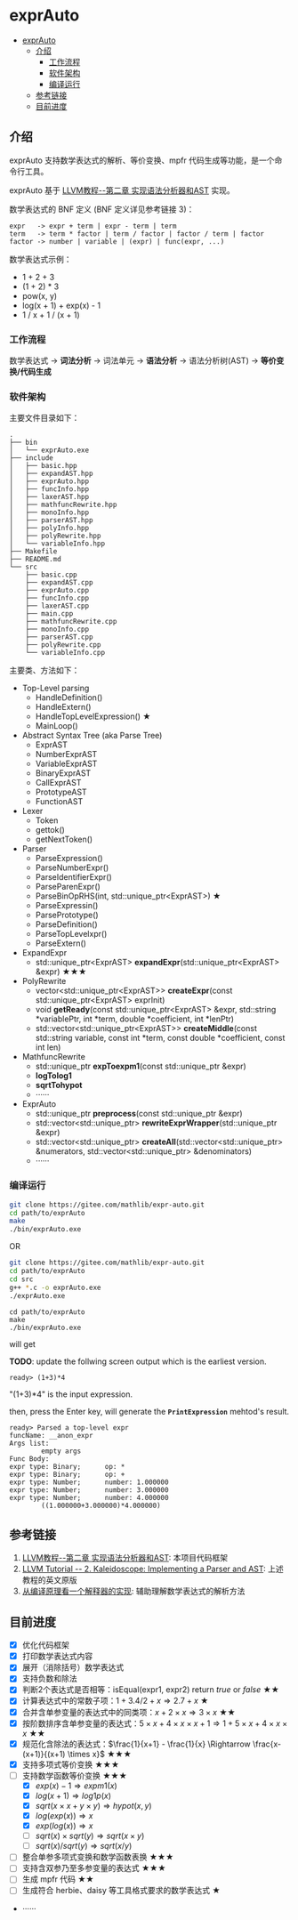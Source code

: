 # exprAuto

- [exprAuto](#exprauto)
  - [介绍](#介绍)
    - [工作流程](#工作流程)
    - [软件架构](#软件架构)
    - [编译运行](#编译运行)
  - [参考链接](#参考链接)
  - [目前进度](#目前进度)

## 介绍
exprAuto 支持数学表达式的解析、等价变换、mpfr 代码生成等功能，是一个命令行工具。

exprAuto 基于 [LLVM教程--第二章 实现语法分析器和AST](https://llvm-tutorial-cn.readthedocs.io/en/latest/chapter-2.html) 实现。

数学表达式的 BNF 定义 (BNF 定义详见参考链接 3)：

```
expr   -> expr + term | expr - term | term
term   -> term * factor | term / factor | factor / term | factor
factor -> number | variable | (expr) | func(expr, ...)
```

数学表达式示例：

* 1 + 2 + 3
* (1 + 2) * 3
* pow(x, y)
* log(x + 1) + exp(x) - 1
* 1 / x + 1 / (x + 1)

### 工作流程

数学表达式 -> **词法分析** -> 词法单元 -> **语法分析** -> 语法分析树(AST) -> **等价变换/代码生成**

### 软件架构

主要文件目录如下：
```
.
├── bin
│   └── exprAuto.exe
├── include
│   ├── basic.hpp
│   ├── expandAST.hpp
│   ├── exprAuto.hpp
│   ├── funcInfo.hpp
│   ├── laxerAST.hpp
│   ├── mathfuncRewrite.hpp
│   ├── monoInfo.hpp
│   ├── parserAST.hpp
│   ├── polyInfo.hpp
│   ├── polyRewrite.hpp
│   └── variableInfo.hpp
├── Makefile
├── README.md
└── src
    ├── basic.cpp
    ├── expandAST.cpp
    ├── exprAuto.cpp
    ├── funcInfo.cpp
    ├── laxerAST.cpp
    ├── main.cpp
    ├── mathfuncRewrite.cpp
    ├── monoInfo.cpp
    ├── parserAST.cpp
    ├── polyRewrite.cpp
    └── variableInfo.cpp
```

主要类、方法如下：
- Top-Level parsing
  - HandleDefinition()
  - HandleExtern()
  - HandleTopLevelExpression() ★
  - MainLoop()
- Abstract Syntax Tree (aka Parse Tree)
  - ExprAST
  - NumberExprAST
  - VariableExprAST
  - BinaryExprAST
  - CallExprAST
  - PrototypeAST
  - FunctionAST
- Lexer
  - Token
  - gettok()
  - getNextToken()
- Parser
  - ParseExpression()
  - ParseNumberExpr()
  - ParseIdentifierExpr()
  - ParseParenExpr()
  - ParseBinOpRHS(int, std::unique_ptr\<ExprAST>) ★
  - ParseExpressin()
  - ParsePrototype()
  - ParseDefinition()
  - ParseTopLevelxpr()
  - ParseExtern()
- ExpandExpr
  - std::unique_ptr\<ExprAST> **expandExpr**(std::unique_ptr\<ExprAST> &expr) ★★★
- PolyRewrite
  - vector<std::unique_ptr\<ExprAST>> **createExpr**(const std::unique_ptr\<ExprAST> exprInit)
  - void **getReady**(const std::unique_ptr\<ExprAST> &expr, std::string *variablePtr, int *term, double *coefficient, int *lenPtr)
  - std::vector<std::unique_ptr\<ExprAST>> **createMiddle**(const std::string variable, const int *term, const double *coefficient, const int len)
- MathfuncRewrite
  - std::unique_ptr<ExprAST> **expToexpm1**(const std::unique_ptr<ExprAST> &expr)
  - **logTolog1**
  - **sqrtTohypot**
  - ······
- ExprAuto
  - std::unique_ptr<ExprAST> **preprocess**(const std::unique_ptr<ExprAST> &expr)
  - std::vector<std::unique_ptr<ExprAST>> **rewriteExprWrapper**(std::unique_ptr<ExprAST> &expr)
  - std::vector<std::unique_ptr<ExprAST>> **createAll**(std::vector<std::unique_ptr<ExprAST>> &numerators, std::vector<std::unique_ptr<ExprAST>> &denominators)
  - ······

### 编译运行

```bash
git clone https://gitee.com/mathlib/expr-auto.git
cd path/to/exprAuto
make
./bin/exprAuto.exe
```

OR

```bash
git clone https://gitee.com/mathlib/expr-auto.git
cd path/to/exprAuto
cd src
g++ *.c -o exprAuto.exe
./exprAuto.exe
```

```
cd path/to/exprAuto
make
./bin/exprAuto.exe
```
will get

**TODO**: update the follwing screen output which is the earliest version.
```
ready> (1+3)*4
```

"(1+3)*4" is the input expression.

then, press the Enter key, will generate the **`PrintExpression`** mehtod's result.

```
ready> Parsed a top-level expr
funcName: __anon_expr
Args list:
        empty args
Func Body:
expr type: Binary;      op: *
expr type: Binary;      op: +
expr type: Number;      number: 1.000000
expr type: Number;      number: 3.000000
expr type: Number;      number: 4.000000
        ((1.000000+3.000000)*4.000000)
```

## 参考链接

1. [LLVM教程--第二章 实现语法分析器和AST](https://llvm-tutorial-cn.readthedocs.io/en/latest/chapter-2.html): 本项目代码框架
2. [LLVM Tutorial -- 2. Kaleidoscope: Implementing a Parser and AST](https://llvm.org/docs/tutorial/MyFirstLanguageFrontend/LangImpl02.html): 上述教程的英文原版
3. [从编译原理看一个解释器的实现](https://zhuanlan.zhihu.com/p/27450417): 辅助理解数学表达式的解析方法


## 目前进度

* [x] 优化代码框架
* [x] 打印数学表达式内容
* [x] 展开（消除括号）数学表达式
* [x] 支持负数和除法
* [x] 判断2个表达式是否相等：isEqual(expr1, expr2) return *true* or *false* ★★
* [x] 计算表达式中的常数子项：$1+3.4/2+x \Rightarrow 2.7 + x$ ★
* [x] 合并含单参变量的表达式中的同类项：$x+2 \times x \Rightarrow 3 \times x$ ★★
* [x] 按阶数排序含单参变量的表达式：$5 \times x + 4 \times x \times x + 1 \Rightarrow 1 + 5 \times x + 4 \times x \times x$ ★★
* [x] 规范化含除法的表达式：$\frac{1}{x+1} - \frac{1}{x} \Rightarrow \frac{x-(x+1)}{(x+1) \times x}$ ★★★
* [x] 支持多项式等价变换 ★★★
* [ ] 支持数学函数等价变换 ★★★
  * [x] $exp(x)-1 \Rightarrow expm1(x)$
  * [x] $log(x+1) \Rightarrow log1p(x)$
  * [x] $sqrt(x \times x + y \times y) \Rightarrow hypot(x, y)$
  * [x] $log(exp(x)) \Rightarrow x$
  * [x] $exp(log(x)) \Rightarrow x$
  * [ ] $sqrt(x) \times sqrt(y) \Rightarrow sqrt(x \times y)$
  * [ ] $sqrt(x) / sqrt(y) \Rightarrow sqrt(x / y)$
* [ ] 整合单参多项式变换和数学函数表换 ★★★
* [ ] 支持含双参乃至多参变量的表达式 ★★★
* [ ] 生成 mpfr 代码 ★★
* [ ] 生成符合 herbie、daisy 等工具格式要求的数学表达式 ★
* ······
